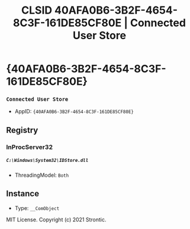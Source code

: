 ﻿---
title: "CLSID 40AFA0B6-3B2F-4654-8C3F-161DE85CF80E | Connected User Store"
excerpt: What is COM-Object CLSID 40AFA0B6-3B2F-4654-8C3F-161DE85CF80E?
---

# {40AFA0B6-3B2F-4654-8C3F-161DE85CF80E}

### `Connected User Store`
* AppID: `{40AFA0B6-3B2F-4654-8C3F-161DE85CF80E}`

## Registry


### InProcServer32

##### `C:\Windows\System32\IDStore.dll`
* ThreadingModel: `Both`

## Instance

* Type: `__ComObject`

MIT License. Copyright (c) 2021 Strontic.


